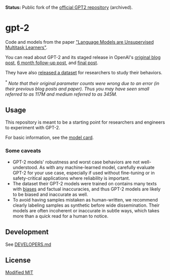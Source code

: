 **Status:** Public fork of the [official GPT2 repository](https://github.com/openai/gpt-2) (archived).

# gpt-2

Code and models from the paper ["Language Models are Unsupervised Multitask Learners"](https://d4mucfpksywv.cloudfront.net/better-language-models/language-models.pdf).

You can read about GPT-2 and its staged release in OpenAI's [original blog post](https://blog.openai.com/better-language-models/), [6 month follow-up post](https://openai.com/blog/gpt-2-6-month-follow-up/), and [final post](https://www.openai.com/blog/gpt-2-1-5b-release/).

They have also [released a dataset](https://github.com/openai/gpt-2-output-dataset) for researchers to study their behaviors.

<sup>*</sup> *Note that their original parameter counts were wrong due to an error (in their previous blog posts and paper).  Thus you may have seen small referred to as 117M and medium referred to as 345M.*

## Usage

This repository is meant to be a starting point for researchers and engineers to experiment with GPT-2.

For basic information, see the [model card](./model_card.md).

### Some caveats

- GPT-2 models' robustness and worst case behaviors are not well-understood. As with any machine-learned model, carefully evaluate GPT-2 for your use case, especially if used without fine-tuning or in safety-critical applications where reliability is important.
- The dataset their GPT-2 models were trained on contains many texts with [biases](https://twitter.com/TomerUllman/status/1101485289720242177) and factual inaccuracies, and thus GPT-2 models are likely to be biased and inaccurate as well.
- To avoid having samples mistaken as human-written, we recommend clearly labeling samples as synthetic before wide dissemination.  Their models are often incoherent or inaccurate in subtle ways, which takes more than a quick read for a human to notice.

## Development

See [DEVELOPERS.md](./DEVELOPERS.md)

## License

[Modified MIT](./LICENSE)
